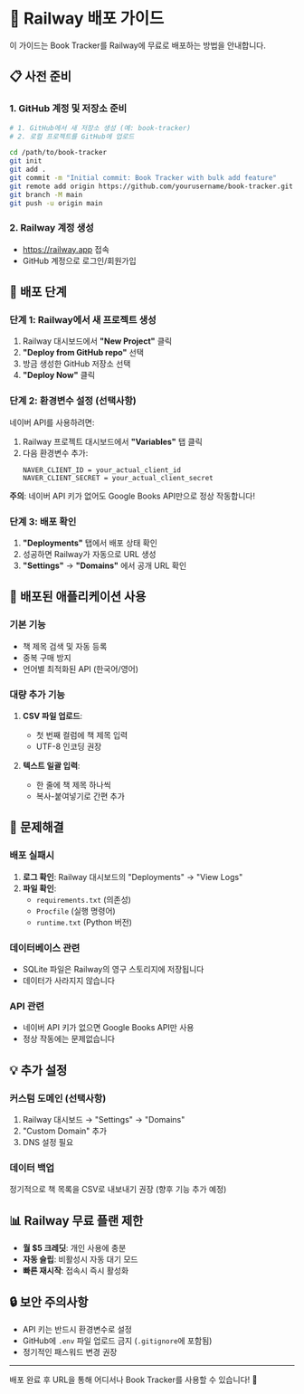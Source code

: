 # 🚀 Railway 배포 가이드

이 가이드는 Book Tracker를 Railway에 무료로 배포하는 방법을 안내합니다.

## 📋 사전 준비

### 1. GitHub 계정 및 저장소 준비
```bash
# 1. GitHub에서 새 저장소 생성 (예: book-tracker)
# 2. 로컬 프로젝트를 GitHub에 업로드

cd /path/to/book-tracker
git init
git add .
git commit -m "Initial commit: Book Tracker with bulk add feature"
git remote add origin https://github.com/yourusername/book-tracker.git
git branch -M main
git push -u origin main
```

### 2. Railway 계정 생성
- https://railway.app 접속
- GitHub 계정으로 로그인/회원가입

## 🚀 배포 단계

### 단계 1: Railway에서 새 프로젝트 생성
1. Railway 대시보드에서 **"New Project"** 클릭
2. **"Deploy from GitHub repo"** 선택
3. 방금 생성한 GitHub 저장소 선택
4. **"Deploy Now"** 클릭

### 단계 2: 환경변수 설정 (선택사항)
네이버 API를 사용하려면:

1. Railway 프로젝트 대시보드에서 **"Variables"** 탭 클릭
2. 다음 환경변수 추가:
   ```
   NAVER_CLIENT_ID = your_actual_client_id
   NAVER_CLIENT_SECRET = your_actual_client_secret
   ```

**주의**: 네이버 API 키가 없어도 Google Books API만으로 정상 작동합니다!

### 단계 3: 배포 확인
1. **"Deployments"** 탭에서 배포 상태 확인
2. 성공하면 Railway가 자동으로 URL 생성
3. **"Settings"** → **"Domains"** 에서 공개 URL 확인

## 📱 배포된 애플리케이션 사용

### 기본 기능
- 책 제목 검색 및 자동 등록
- 중복 구매 방지
- 언어별 최적화된 API (한국어/영어)

### 대량 추가 기능
1. **CSV 파일 업로드**:
   - 첫 번째 컬럼에 책 제목 입력
   - UTF-8 인코딩 권장
   
2. **텍스트 일괄 입력**:
   - 한 줄에 책 제목 하나씩
   - 복사-붙여넣기로 간편 추가

## 🔧 문제해결

### 배포 실패시
1. **로그 확인**: Railway 대시보드의 "Deployments" → "View Logs"
2. **파일 확인**: 
   - `requirements.txt` (의존성)
   - `Procfile` (실행 명령어)
   - `runtime.txt` (Python 버전)

### 데이터베이스 관련
- SQLite 파일은 Railway의 영구 스토리지에 저장됩니다
- 데이터가 사라지지 않습니다

### API 관련
- 네이버 API 키가 없으면 Google Books API만 사용
- 정상 작동에는 문제없습니다

## 💡 추가 설정

### 커스텀 도메인 (선택사항)
1. Railway 대시보드 → "Settings" → "Domains"
2. "Custom Domain" 추가
3. DNS 설정 필요

### 데이터 백업
정기적으로 책 목록을 CSV로 내보내기 권장 (향후 기능 추가 예정)

## 📊 Railway 무료 플랜 제한

- **월 $5 크레딧**: 개인 사용에 충분
- **자동 슬립**: 비활성시 자동 대기 모드
- **빠른 재시작**: 접속시 즉시 활성화

## 🔒 보안 주의사항

- API 키는 반드시 환경변수로 설정
- GitHub에 `.env` 파일 업로드 금지 (`.gitignore`에 포함됨)
- 정기적인 패스워드 변경 권장

---

배포 완료 후 URL을 통해 어디서나 Book Tracker를 사용할 수 있습니다! 🎉